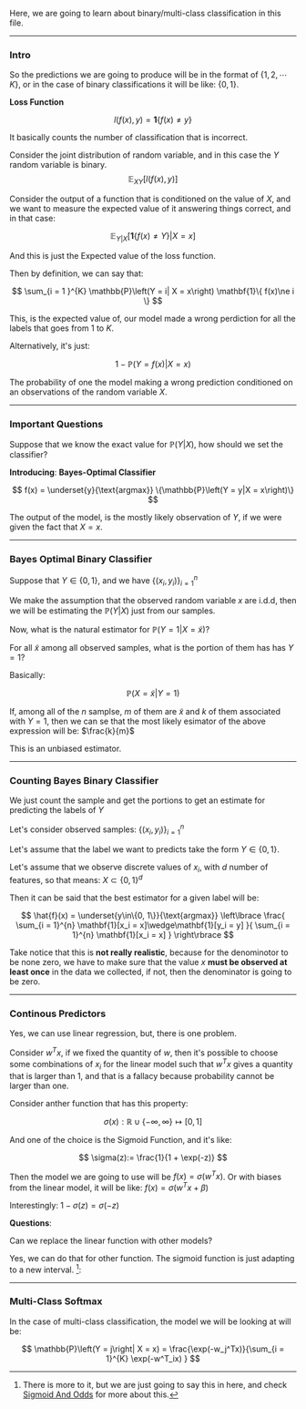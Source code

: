 Here, we are going to learn about binary/multi-class classification in this file. 


---
### **Intro**

So the predictions we are going to produce will be in the format of $\{1, 2, \cdots K\}$, or in the case of binary classifications it will be like: $\{0, 1\}$. 
 
**Loss Function**

$$
l(f(x), y) = \mathbf{1}\{f(x)\ne y\}
$$

It basically counts the number of classification that is incorrect. 


Consider the joint distribution of random variable, and in this case the $Y$ random variable is binary. 
$$
\mathbb{E}_{XY}\left[
        l(f(x), y)
    \right]
$$

Consider the output of a function that is conditioned on the value of $X$, and we want to measure the expected value of it answering things correct, and in that case: 

$$
\mathbb{E}_{Y|X}\left[
        \mathbf{1}\{
                f(x)\ne Y
            \}|
            X = x
    \right]
$$

And this is just the Expected value of the loss function. 

Then by definition, we can say that: 

$$
\sum_{i = 1 }^{K}
    \mathbb{P}\left(Y = i| X = x\right)
    \mathbf{1}\{
            f(x)\ne i
        \}
$$

This, is the expected value of, our model made a wrong perdiction for all the labels that goes from $1$ to $K$.

Alternatively, it's just: 

$$
1 - \mathbb{P}\left(Y = f(x)|X = x\right)
$$

The probability of one the model making a wrong prediction conditioned on an observations of the random variable $X$. 


---
### **Important Questions**

Suppose that we know the exact value for $\mathbb{P}(Y|X)$, how should we set the classifier? 

**Introducing**:  **Bayes-Optimal Classifier**

$$
f(x)  = \underset{y}{\text{argmax}} \{\mathbb{P}\left(Y = y|X = x\right)\}
$$

The output of the model, is the mostly likely observation of $Y$, if we were given the fact that $X = x$. 


---
### **Bayes Optimal Binary Classifier**

Suppose that $Y\in \{0, 1\}$, and we have $\{(x_i, y_i)\}_{i = 1}^n$

We make the assumption that the observed random variable $x$ are i.d.d, then we will be estimating the $\mathbb{P}(Y|X)$ just from our samples. 

Now, what is the natural estimator for $\mathbb{P}(Y = 1|X = \tilde{x})$?

For all $\tilde{x}$ among all observed samples, what is the portion of them has has $Y = 1$? 

Basically: 

$$
\mathbb{P}\left({X = \tilde{x}}|Y = 1\right)
$$

If, among all of the $n$ samplse, $m$ of them are $\tilde{x}$ and $k$ of them associated with $Y = 1$, then we can se that the most likely esimator of the above expression will be: $\frac{k}{m}$

This is an unbiased estimator.


---
### **Counting Bayes Binary Classifier**

We just count the sample and get the portions to get an estimate for predicting the labels of $Y$

Let's consider observed samples: $\{(x_i, y_i)\}_{i = 1}^n$

Let's assume that the label we want to predicts take the form $Y\in \{0, 1\}$. 

Let's assume that we observe discrete values of $x_i$, with $d$ number of features, so that means: $X \subset \{0, 1\}^d$

Then it can be said that the best estimator for a given label will be: 

$$
\hat{f}(x) = \underset{y\in\{0, 1\}}{\text{argmax}}
\left\lbrace
    \frac{
        \sum_{i = 1}^{n}
            \mathbf{1}[x_i = x]\wedge\mathbf{1}[y_i = y]
    }{
        \sum_{i = 1}^{n}
            \mathbf{1}[x_i = x]
    }
\right\rbrace
$$ 

Take notice that this is **not really realistic**, because for the denominotor to be none zero, we have to make sure that the value $x$ **must be observed at least once** in the data we collected, if not, then the denominator is going to be zero. 


---
### **Continous Predictors**

Yes, we can use linear regression, but, there is one problem. 

Consider $w^Tx$, if we fixed the quantity of $w$, then it's possible to choose some combinations of $x_i$ for the linear model such that $w^Tx$ gives a quantity that is larger than $1$, and that is a fallacy because probability cannot be larger than one. 

Consider anther function that has this property: 

$$
\sigma(x): \mathbb{R}\cup \{-\infty, \infty\}\mapsto [0, 1]
$$

And one of the choice is the Sigmoid Function, and it's like: 

$$
\sigma(z):= \frac{1}{1 + \exp(-z)}
$$

Then the model we are going to use will be $f(x) = \sigma(w^Tx)$. Or with biases from the linear model, it will be like: $f(x) = \sigma(w^Tx + \beta)$

Interestingly: $1 - \sigma(z) = \sigma(-z)$

**Questions**: 

Can we replace the linear function with other models? 

Yes, we can do that for other function. The sigmoid function is just adapting to a new interval. [^1]: 


---
### **Multi-Class Softmax**

In the case of multi-class classification, the model we will be looking at will be: 

$$
\mathbb{P}\left(Y = j\right| X = x) = 
\frac{\exp(-w_j^Tx)}{\sum_{i = 1}^{K}
    \exp(-w^T_ix)
}
$$


[^1]: There is more to it, but we are just going to say this in here, and check [Sigmoid And Odds](Sigmoid%20And%20Odds.md) for more about this. 

